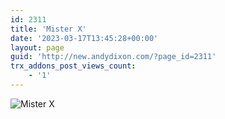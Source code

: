 ```yaml
---
id: 2311
title: 'Mister X'
date: '2023-03-17T13:45:28+00:00'
layout: page
guid: 'http://new.andydixon.com/?page_id=2311'
trx_addons_post_views_count:
    - '1'
---
```


![Mister X](https://i0.wp.com/assets.g8x2.ldn.idrivee2-23.com/posters/Mister%20X%2002.jpg?w=1200&ssl=1 "Mister X")